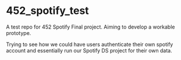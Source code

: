 # 452_spotify_test
A test repo for 452 Spotify Final project. Aiming to develop a workable prototype. 

Trying to see how we could have users authenticate their own spotify account and essentially run our Spotify DS project for their own data. 
